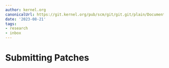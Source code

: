 ```yaml
---
author: kernel.org
canonicalUrl: https://git.kernel.org/pub/scm/git/git.git/plain/Documentation/SubmittingPatches?h=v2.36.1
date: '2023-08-21'
tags:
- research
- inbox
---
```


# Submitting Patches
